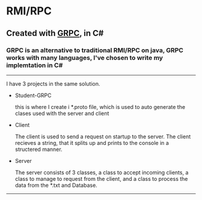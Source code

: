 # RMI/RPC 
## Created with [GRPC](https://grpc.io/), in C#
### GRPC is an alternative to traditional RMI/RPC on java, GRPC works with many languages, I've chosen to write my implemtation in C#

***

I have 3 projects in the same solution.

* Student-GRPC

   this is where I create i *.proto file, which is used to auto generate the clases used with the server and client
* Client

   The client is used to send a request on startup to the server. The client recieves a string, that it splits up and prints to the console in a structered manner.
* Server

   The server consists of 3 classes, a class to accept incoming clients, a class to manage to request from the client, and a class to process the data from the *.txt and Database.
   
***


